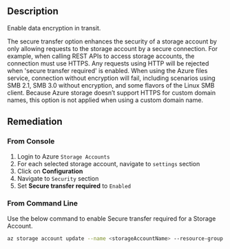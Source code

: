 ## Description

Enable data encryption in transit.

The secure transfer option enhances the security of a storage account by only allowing requests to the storage account by a secure connection. For example, when calling REST APIs to access storage accounts, the connection must use HTTPS. Any requests using HTTP will be rejected when 'secure transfer required' is enabled. When using the Azure files service, connection without encryption will fail, including scenarios using SMB 2.1, SMB 3.0 without encryption, and some flavors of the Linux SMB client. Because Azure storage doesn’t support HTTPS for custom domain names, this option is not applied when using a custom domain name.

## Remediation

### From Console

1. Login to Azure `Storage Accounts`
2. For each selected storage account, navigate to `settings` section
3. Click on **Configuration**
4. Navigate to `Security` section
5. Set **Secure transfer required** to `Enabled`

### From Command Line

Use the below command to enable Secure transfer required for a Storage Account.

```bash
az storage account update --name <storageAccountName> --resource-group <resourceGroupName> --https-only true
```
